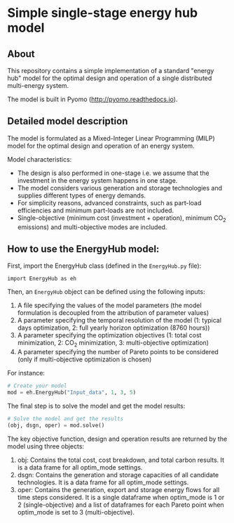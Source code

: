 # Simple single-stage energy hub model

## About

This repository contains a simple implementation of a standard "energy hub" model for the optimal design and operation of a single distributed multi-energy system.

The model is built in Pyomo (http://pyomo.readthedocs.io).

## Detailed model description

The model is formulated as a Mixed-Integer Linear Programming (MILP) model for the optimal design and operation of an energy system.

Model characteristics:

* The design is also performed in one-stage i.e. we assume that the investment in the energy system happens in one stage.
* The model considers various generation and storage technologies and supplies different types of energy demands.
* For simplicity reasons, advanced constraints, such as part-load efficiencies and minimum part-loads are not included.
* Single-objective (minimum cost (investment + operation), minimum CO<sub>2</sub> emissions) and multi-objective modes are included.

## How to use the EnergyHub model:

First, import the EnergyHub class (defined in the `EnergyHub.py` file):
```
import EnergyHub as eh
```
Then, an `EnergyHub` object can be defined using the following inputs:

1. A file specifying the values of the model parameters (the model formulation is decoupled from the attribution of parameter values)
2. A parameter specifying the temporal resolution of the model (1: typical days optimization, 2: full yearly horizon optimization (8760 hours))
3. A parameter specifying the optimization objectives (1: total cost minimization, 2: CO<sub>2</sub> minimization, 3: multi-objective optimization)
4. A parameter specifying the number of Pareto points to be considered (only if multi-objective optimization is chosen)
  
For instance:
```python
# Create your model
mod = eh.EnergyHub("Input_data", 1, 3, 5)
```
The final step is to solve the model and get the model results:
```python
# Solve the model and get the results
(obj, dsgn, oper) = mod.solve()
```
The key objective function, design and operation results are returned by the model using three objects:
1. obj: Contains the total cost, cost breakdown, and total carbon results. It is a data frame for all optim_mode settings.
2. dsgn: Contains the generation and storage capacities of all candidate technologies. It is a data frame for all optim_mode settings.
3. oper: Contains the generation, export and storage energy flows for all time steps considered. It is a single dataframe when optim_mode is 1 or 2 (single-objective) and a list of dataframes for each Pareto point when optim_mode is set to 3 (multi-objective).
